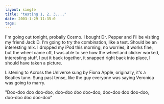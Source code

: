 ```yaml
---
layout: single
title: "testing 1, 2, 3...."
date: 2003-1-29 11:35:0
tags: 
---
```


I'm going out tonight, probally Cosmo. I bought Dr. Pepper and I'll be visiting my friend Jack D. I'm going to try the combination, like a test. Should be an interesting mix. I dropped my iPod this morning, no worries, it works fine, but the wheel came off, I was able to see how the wheel and clicker worked, interesting stuff, I put it back together, it snapped right back into place, I should have taken a picture.

Listening to Across the Universe sung by Fiona Apple, originally, it's a Beatles tune. Sung past tense, like the guy everyone was saying Veronica was going to marry.

"Doo-doo doo doo-doo, doo-doo doo doo-doo, doo-doo doo doo-doo, doo-doo doo doo-doo"


